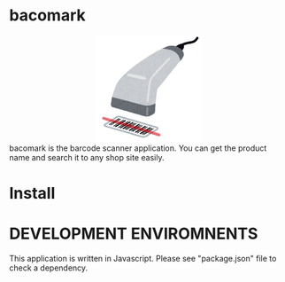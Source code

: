 # bacomark
<div align="center">
  <img src="assets/icon.png" >
</div>
bacomark is the barcode scanner application. You can get the product name and search it to any shop site easily.

# Install

# DEVELOPMENT ENVIROMNENTS
This application is written in Javascript.
Please see "package.json" file to check a dependency.

